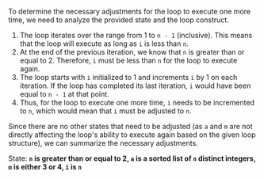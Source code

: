 To determine the necessary adjustments for the loop to execute one more time, we need to analyze the provided state and the loop construct.

1. The loop iterates over the range from 1 to `n - 1` (inclusive). This means that the loop will execute as long as `i` is less than `n`.
2. At the end of the previous iteration, we know that `n` is greater than or equal to 2. Therefore, `i` must be less than `n` for the loop to execute again.
3. The loop starts with `i` initialized to 1 and increments `i` by 1 on each iteration. If the loop has completed its last iteration, `i` would have been equal to `n - 1` at that point.
4. Thus, for the loop to execute one more time, `i` needs to be incremented to `n`, which would mean that `i` must be adjusted to `n`.

Since there are no other states that need to be adjusted (as `a` and `m` are not directly affecting the loop's ability to execute again based on the given loop structure), we can summarize the necessary adjustments.

State: **`n` is greater than or equal to 2, `a` is a sorted list of `n` distinct integers, `m` is either 3 or 4, `i` is `n`**